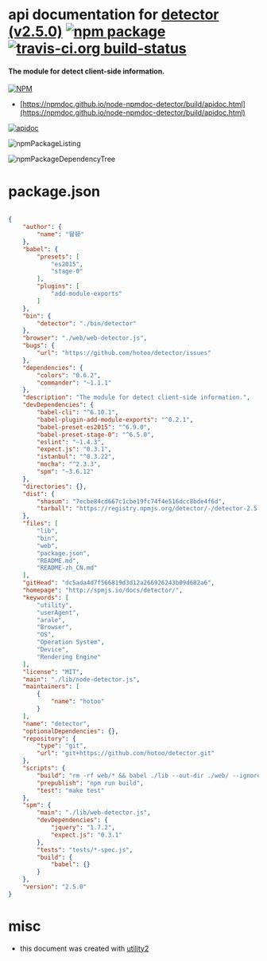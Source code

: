 # api documentation for  [detector (v2.5.0)](http://spmjs.io/docs/detector/)  [![npm package](https://img.shields.io/npm/v/npmdoc-detector.svg?style=flat-square)](https://www.npmjs.org/package/npmdoc-detector) [![travis-ci.org build-status](https://api.travis-ci.org/npmdoc/node-npmdoc-detector.svg)](https://travis-ci.org/npmdoc/node-npmdoc-detector)
#### The module for detect client-side information.

[![NPM](https://nodei.co/npm/detector.png?downloads=true&downloadRank=true&stars=true)](https://www.npmjs.com/package/detector)

- [https://npmdoc.github.io/node-npmdoc-detector/build/apidoc.html](https://npmdoc.github.io/node-npmdoc-detector/build/apidoc.html)

[![apidoc](https://npmdoc.github.io/node-npmdoc-detector/build/screenCapture.buildCi.browser.%252Ftmp%252Fbuild%252Fapidoc.html.png)](https://npmdoc.github.io/node-npmdoc-detector/build/apidoc.html)

![npmPackageListing](https://npmdoc.github.io/node-npmdoc-detector/build/screenCapture.npmPackageListing.svg)

![npmPackageDependencyTree](https://npmdoc.github.io/node-npmdoc-detector/build/screenCapture.npmPackageDependencyTree.svg)



# package.json

```json

{
    "author": {
        "name": "冒顿"
    },
    "babel": {
        "presets": [
            "es2015",
            "stage-0"
        ],
        "plugins": [
            "add-module-exports"
        ]
    },
    "bin": {
        "detector": "./bin/detector"
    },
    "browser": "./web/web-detector.js",
    "bugs": {
        "url": "https://github.com/hotoo/detector/issues"
    },
    "dependencies": {
        "colors": "0.6.2",
        "commander": "~1.1.1"
    },
    "description": "The module for detect client-side information.",
    "devDependencies": {
        "babel-cli": "^6.10.1",
        "babel-plugin-add-module-exports": "^0.2.1",
        "babel-preset-es2015": "^6.9.0",
        "babel-preset-stage-0": "^6.5.0",
        "eslint": "~1.4.3",
        "expect.js": "0.3.1",
        "istanbul": "^0.3.22",
        "mocha": "^2.3.3",
        "spm": "~3.6.12"
    },
    "directories": {},
    "dist": {
        "shasum": "7ecbe84cd667c1cbe19fc74f4e516dcc8bde4f6d",
        "tarball": "https://registry.npmjs.org/detector/-/detector-2.5.0.tgz"
    },
    "files": [
        "lib",
        "bin",
        "web",
        "package.json",
        "README.md",
        "README-zh_CN.md"
    ],
    "gitHead": "dc5ada4d7f566819d3d12a266926243b09d682a6",
    "homepage": "http://spmjs.io/docs/detector/",
    "keywords": [
        "utility",
        "userAgent",
        "arale",
        "Browser",
        "OS",
        "Operation System",
        "Device",
        "Rendering Engine"
    ],
    "license": "MIT",
    "main": "./lib/node-detector.js",
    "maintainers": [
        {
            "name": "hotoo"
        }
    ],
    "name": "detector",
    "optionalDependencies": {},
    "repository": {
        "type": "git",
        "url": "git+https://github.com/hotoo/detector.git"
    },
    "scripts": {
        "build": "rm -rf web/* && babel ./lib --out-dir ./web/ --ignore node-detector.js && rm ./web/rules.js",
        "prepublish": "npm run build",
        "test": "make test"
    },
    "spm": {
        "main": "./lib/web-detector.js",
        "devDependencies": {
            "jquery": "1.7.2",
            "expect.js": "0.3.1"
        },
        "tests": "tests/*-spec.js",
        "build": {
            "babel": {}
        }
    },
    "version": "2.5.0"
}
```



# misc
- this document was created with [utility2](https://github.com/kaizhu256/node-utility2)
